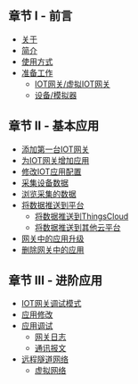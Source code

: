 <!-- # Table of contents

* [关于](README.md) -->

## 章节 I - 前言

* [关于](part-i-basic/guan-yu.md)
* [简介](part-i-basic/jian-jie.md)
* [使用方式](part-i-basic/shi-yong-fang-shi.md)
* [准备工作](part-i-basic/zhun-bei/README.md)
  * [IOT网关/虚拟IOT网关](part-i-basic/zhun-bei/iot-wang-guan-xu-ni-iot-wang-guan.md)
  * [设备/模拟器](part-i-basic/zhun-bei/she-bei-mo-ni-qi.md)

## 章节 II - 基本应用

* [添加第一台IOT网关](part-ii-advanced/tian-jia-di-yi-tai-iot-wang-guan.md)
* [为IOT网关增加应用](part-ii-advanced/wei-iot-wang-guan-zeng-jia-ying-yong.md)
* [修改IOT应用配置](part-ii-advanced/xiu-gai-iot-ying-yong-pei-zhi.md)
* [采集设备数据](part-ii-advanced/tong-guo-iot-ying-yong-cai-ji-she-bei-shu-ju.md)
* [浏览采集的数据](part-ii-advanced/lan-iot-ying-yong-cai-ji-de-shu-ju.md)
* [将数据推送到平台](part-ii-advanced/tong-guo-iot-ying-yong-jiang-shu-ju-tui-song-dao-ping-tai/README.md)
  * [将数据推送到ThingsCloud](part-ii-advanced/tong-guo-iot-ying-yong-jiang-shu-ju-tui-song-dao-ping-tai/jiang-shu-ju-tui-song-dao-thingscloud.md)
  * [将数据推送到其他云平台](part-ii-advanced/tong-guo-iot-ying-yong-jiang-shu-ju-tui-song-dao-ping-tai/jiang-shu-ju-tui-song-dao-qi-ta-yun-ping-tai.md)
* [网关中的应用升级](part-ii-advanced/ying-yong-sheng-ji.md)
* [删除网关中的应用](part-ii-advanced/shan-chu-iot-ying-yong.md)

## 章节 III - 进阶应用

* [IOT网关调试模式](part-iii-advanced/untitled-1.md)
* [应用修改](part-iii-advanced/untitled-2.md)
* [应用调试](part-iii-advanced/untitled/README.md)
  * [网关日志](part-iii-advanced/untitled/wang-guan-ri-zhi.md)
  * [通讯报文](part-iii-advanced/untitled/tong-xun-bao-wen.md)
* [远程隧道网络](part-iii-advanced/yuan-cheng-sui-dao-wang-luo/README.md)
  * [虚拟网络](part-iii-advanced/yuan-cheng-sui-dao-wang-luo/xu-ni-wang-luo.md)

<!-- ## 章节 Ⅳ - 应用开发

* [开发工具](part-iiii/kai-fa-gong-ju/README.md)
  * [WEB IDE](part-iiii/kai-fa-gong-ju/web-ide.md)
  * [Visual Studio Code](part-iiii/kai-fa-gong-ju/visual-studio-code.md)
* [创建你的第一个IOT应用](part-iiii/chuang-jian-ni-de-di-yi-ge-iot-ying-yong/README.md)
  * [云端创建应用](part-iiii/chuang-jian-ni-de-di-yi-ge-iot-ying-yong/yun-duan-chuang-jian-ying-yong.md)
  * [网关中创建应用](part-iiii/chuang-jian-ni-de-di-yi-ge-iot-ying-yong/zai-xian-kai-fa.md)
  * [Visual Studio Code 开发应用](part-iiii/chuang-jian-ni-de-di-yi-ge-iot-ying-yong/untitled.md) -->


